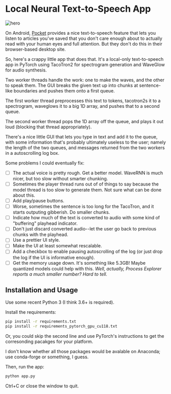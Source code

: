 # Local Neural Text-to-Speech App

![hero](local_tts.png)

On Android, [Pocket](http://getpocket.com) provides a nice text-to-speech feature that lets you listen to articles you've saved that you don't care enough about to actually read with your human eyes and full attention. But they don't do this in their browser-based desktop site.

So, here's a crappy little app that does that. It's a local-only text-to-speech app in PyTorch using TacoTron2 for spectrogram generation and WaveGlow for audio synthesis.

Two worker threads handle the work: one to make the waves, and the other to speak them. The GUI breaks the given text up into chunks at sentence-like boundaries and pushes them onto a first queue.

The first worker thread preprocesses this text to tokens, tacotron2s it to a spectrogram, waveglows it to a big 1D array, and pushes that to a second queue.

The second worker thread pops the 1D array off the queue, and plays it out loud (blocking that thread appropriately).

There's a nice little GUI that lets you type in text and add it to the queue,
with some information that's probably ultimately useless to the user; namely the length of the two queues, and messages returned from the two workers in a autoscrolling log box.

Some problems I could eventually fix:

- [ ] The actual voice is pretty rough. Get a better model. WaveRNN is much nicer, but too slow without smarter chunking.
- [ ] Sometimes the player thread runs out of of things to say because the model thread is too slow to generate them. Not sure what can be done about this.
- [ ] Add play/pause buttons.
- [ ] Worse, sometimes the sentence is too long for the TacoTron, and it starts outputing gibberish. Do smaller chunks.
- [ ] Indicate how much of the text is converted to audio with some kind of "buffering" playhead indicator.
- [ ] Don't just discard converted audio--let the user go back to previous chunks with the playhead.
- [ ] Use a prettier UI style.
- [ ] Make the UI at least somewhat rescalable.
- [ ] Add a checkbox to enable pausing autoscrolling of the log (or just drop the log if the UI is informative enough).
- [ ] Get the memory usage down. It's something like 5.3GB! Maybe quantized models could help with this. *Well, actually, Process Explorer reports a much smaller number? Hard to tell.*

## Installation and Usage

Use some recent Python 3 (I think 3.6+ is required).

Install the requirements:

```bash
pip install -r requirements.txt
pip install -r requirements_pytorch_gpu_cu118.txt
```

Or, you could skip the second line and use PyTorch's instructions to get the corresonding pacakges for your platform.

I don't know whether all those packages would be avalable on Anaconda; use conda-forge or something, I guess.

Then, run the app:

```bash
python app.py
```

Ctrl+C or close the window to quit. 
